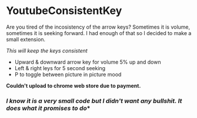 # **YoutubeConsistentKey**

Are you tired of the incosistency of the arrow keys? Sometimes it is volume, sometimes it is seeking forward. I had enough of that so I decided to make a small extension.

*This will keep the keys consistent*
* Upward & downward arrow key for volume 5% up and down
* Left & right leys for 5 second seeking
* P to toggle between picture in picture mood

**Couldn't upload to chrome  web store due to payment.**

### *I know it is a very small code but I didn't want any bullshit. It does what it promises to do**

